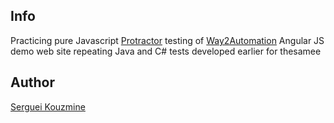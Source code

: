 Info
----

Practicing pure Javascript [Protractor](https://github.com/angular/protractor) testing 
of [Way2Automation](http://www.way2automation.com/angularjs-protractor/banking) Angular JS demo web site repeating Java and C# tests developed earlier for thesamee 

Author
------
[Serguei Kouzmine](kouzmine_serguei@yahoo.com)
